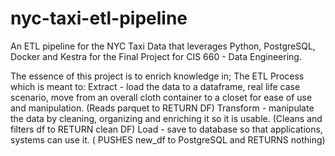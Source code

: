 # nyc-taxi-etl-pipeline
An ETL pipeline for the NYC Taxi Data that leverages Python, PostgreSQL, Docker and Kestra for the Final Project for CIS 660 - Data Engineering.

The essence of this project is to enrich knowledge in;
The ETL Process which is meant to:
Extract - load the data to a dataframe, real life case scenario, move from an overall cloth container to a closet for ease of use and manipulation. (Reads parquet to RETURN DF)
Transform - manipulate the data by cleaning, organizing and enriching it so it is usable. (Cleans and filters df to RETURN clean DF)
Load - save to database so that applications, systems can use it. ( PUSHES new_df to PostgreSQL and RETURNS nothing)

